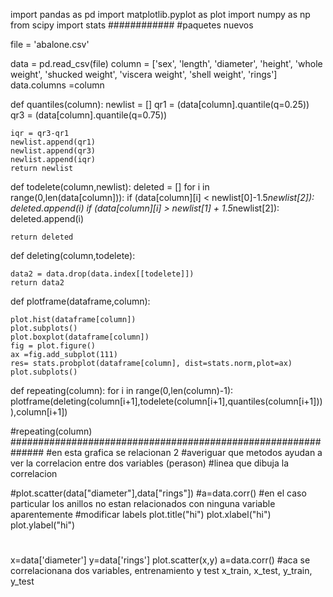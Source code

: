 import pandas as pd
import matplotlib.pyplot as plot 
import numpy as np
from scipy import stats
############
#paquetes nuevos


file = 'abalone.csv'

data = pd.read_csv(file)
column = ['sex', 
          'length',
          'diameter',
          'height',
          'whole weight',
          'shucked weight',
          'viscera weight',
          'shell weight',
          'rings']
data.columns =column





def quantiles(column):
    newlist = []
    qr1 = (data[column].quantile(q=0.25))
    qr3 = (data[column].quantile(q=0.75))
    
    iqr = qr3-qr1
    newlist.append(qr1)
    newlist.append(qr3)
    newlist.append(iqr)
    return newlist


def todelete(column,newlist):
    deleted = []
    for i in range(0,len(data[column])):
        if (data[column][i] < newlist[0]-1.5*newlist[2]):
            deleted.append(i)
        if (data[column][i] > newlist[1] + 1.5*newlist[2]):
            deleted.append(i)
        
    return deleted
            
def deleting(column,todelete):

    data2 = data.drop(data.index[[todelete]])
    return data2

def plotframe(dataframe,column):
    
    plot.hist(dataframe[column])
    plot.subplots()
    plot.boxplot(dataframe[column])
    fig = plot.figure()
    ax =fig.add_subplot(111)
    res= stats.probplot(dataframe[column], dist=stats.norm,plot=ax)
    plot.subplots()
    

def repeating(column):
    for i in range(0,len(column)-1):
        plotframe(deleting(column[i+1],todelete(column[i+1],quantiles(column[i+1]))),column[i+1])
    
    
#repeating(column)
##############################################################
#en esta grafica se relacionan 2 
#averiguar que metodos ayudan a ver la correlacion entre dos variables (perason)
#linea que dibuja la correlacion

#plot.scatter(data["diameter"],data["rings"])
#a=data.corr()
#en el caso particular los anillos no estan relacionados con ninguna variable aparentemente
#modificar labels
plot.title("hi")
plot.xlabel("hi")
plot.ylabel("hi")
#
x=data['diameter']
y=data['rings']
plot.scatter(x,y)
a=data.corr()
#aca se correlacionana dos variables, entrenamiento y test
x_train, x_test, y_train, y_test

